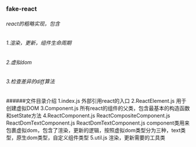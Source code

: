 ### fake-react

###### react的粗略实现，包含
###### 1.渲染，更新，组件生命周期
###### 2.虚拟dom
###### 3.检查差异的diff算法

######文件目录介绍
1.index.js 外部引用react的入口
2.ReactElement.js 用于创建虚拟DOM
3.Component.js 所有react的组件的父类，包含最基本的构造函数和setState方法
4.ReactComponent.js
  ReactCompositeComponent.js
  ReactDomTextComponent.js 
  ReactDomTextComponent.js component类用来包裹虚拟dom，包含了渲染，更新的逻辑，按照虚拟dom类型分为三种，text类型，原生dom类型，自定义组件类型
5.util.js 渲染，更新需要的工具类